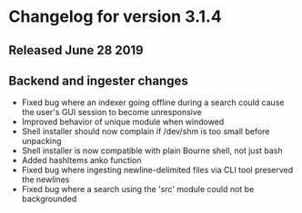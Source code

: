 # Changelog for version 3.1.4
  
## Released June 28 2019

## Backend and ingester changes
* Fixed bug where an indexer going offline during a search could cause the user's GUI session to become unresponsive
* Improved behavior of unique module when windowed
* Shell installer should now complain if /dev/shm is too small before unpacking
* Shell installer is now compatible with plain Bourne shell, not just bash
* Added hashItems anko function
* Fixed bug where ingesting newline-delimited files via CLI tool preserved the newlines
* Fixed bug where a search using the 'src' module could not be backgrounded
